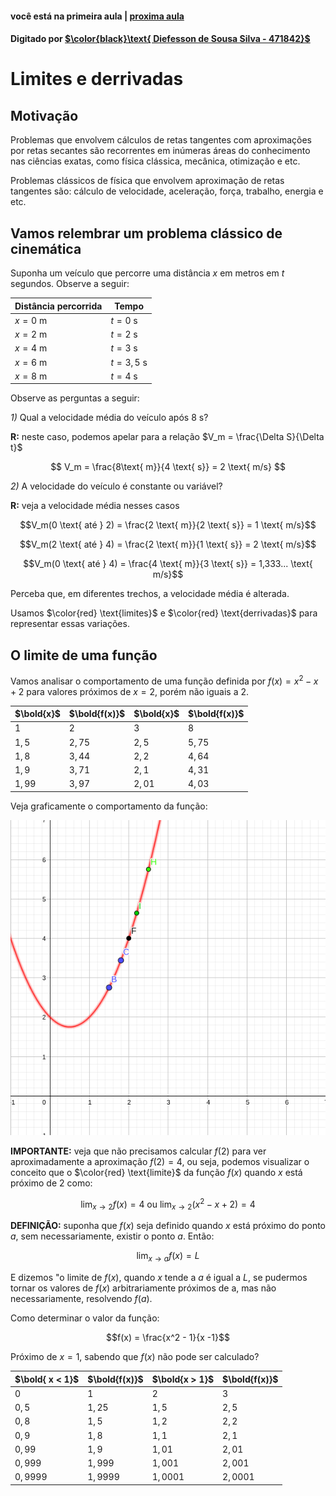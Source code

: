 ﻿#### você está na primeira aula | [proxima aula](./03-09-19-limites-e-derrivadas.html)

#### Digitado por [$\color{black}\text{ Diefesson de Sousa Silva - 471842}$](mailto://diefesson.so@gmail.com)

# Limites e derrivadas

## Motivação

Problemas que envolvem cálculos de retas tangentes com aproximações por retas secantes são recorrentes em inúmeras áreas do conhecimento nas ciências exatas, como física clássica, mecânica, otimização e etc.

Problemas clássicos de física que envolvem aproximação de retas tangentes são: cálculo de velocidade, aceleração, força, trabalho, energia e etc.

## Vamos relembrar um problema clássico de cinemática

Suponha um veículo que percorre uma distância $x$ em metros em $t$ segundos. Observe a seguir:

Distância percorrida | Tempo
-|-
$x = 0 \text{ m}$ | $t = 0 \text{ s}$
$x = 2 \text{ m}$ | $t = 2 \text{ s}$
$x = 4 \text{ m}$ | $t = 3 \text{ s}$
$x = 6 \text{ m}$ | $t = 3,5 \text{ s}$
$x = 8 \text{ m}$ | $t = 4 \text{ s}$

Observe as perguntas a seguir:

*1)* Qual a velocidade média do veículo após $8 \text{ s}$?

**R:** neste caso, podemos apelar para a relação $V_m = \frac{\Delta S}{\Delta t}$

$$
V_m = \frac{8\text{ m}}{4 \text{ s}} = 2 \text{ m/s}
$$

*2)* A velocidade do veículo é constante ou variável?

**R:** veja a velocidade média nesses casos

$$V_m(0 \text{ até } 2) = \frac{2 \text{ m}}{2 \text{ s}} = 1 \text{ m/s}$$

$$V_m(2 \text{ até } 4) = \frac{2 \text{ m}}{1 \text{ s}} = 2 \text{ m/s}$$

$$V_m(0 \text{ até } 4) = \frac{4 \text{ m}}{3 \text{ s}} = 1,333... \text{ m/s}$$

Perceba que, em diferentes trechos, a velocidade média é alterada.

Usamos $\color{red} \text{limites}$ e $\color{red} \text{derrivadas}$ para representar essas variações.

## O limite de uma função

Vamos analisar o comportamento de uma função definida por $f(x) = x^2 - x + 2$ para valores próximos de $x = 2$, porém não iguais a $2$.

$\bold{x}$ | $\bold{f(x)}$ | $\bold{x}$ | $\bold{f(x)}$
-|-|-|-
$1$ | $2$ | $3$ | $8$
$1,5$ | $2,75$ | $2,5$ | $5,75$
$1,8$ | $3,44$ | $2,2$ | $4,64$
$1,9$ | $3,71$ | $2,1$ | $4,31$
$1,99$ | $3,97$ | $2,01$ | $4,03$

Veja graficamente o comportamento da função:

![função-1](./img/funcao-1.png)

**IMPORTANTE:** veja que não precisamos calcular $f(2)$ para ver aproximadamente a aproximação $f(2) = 4$, ou seja, podemos visualizar o conceito que o $\color{red} \text{limite}$ da função $f(x)$ quando $x$ está próximo de $2$ como:

$$
\lim_{x \rightarrow 2} f(x) = 4 \text{ ou } \lim_{x \rightarrow 2} (x^2 - x + 2) = 4
$$

**DEFINIÇÃO:** suponha que $f(x)$ seja definido quando $x$ está próximo do ponto $a$, sem necessariamente, existir o ponto $a$. Então:

$$
\lim_{x \rightarrow a} f(x) = L
$$

E dizemos "o limite de $f(x)$, quando $x$ tende a $a$ é igual a $L$, se pudermos tornar os valores de $f(x)$ arbitrariamente próximos de a, mas não necessariamente, resolvendo $f(a)$.

Como determinar o valor da função:

$$f(x) = \frac{x^2 - 1}{x -1}$$

Próximo de $x = 1$, sabendo que $f(x)$ não pode ser calculado?

$\bold{ x < 1}$ | $\bold{f(x)}$ | $\bold{x > 1}$ | $\bold{f(x)}$
-|-|-|-
$0$      | $1$      | $2$      | $3$
$0,5$    | $1,25$   | $1,5$    | $2,5$
$0,8$    | $1,5$    | $1,2$    | $2,2$
$0,9$    | $1,8$    | $1,1$    | $2,1$
$0,99$   | $1,9$    | $1,01$   | $2,01$
$0,999$  | $1,999$  | $1,001$  | $2,001$
$0,9999$ | $1,9999$ | $1,0001$ | $2,0001$

